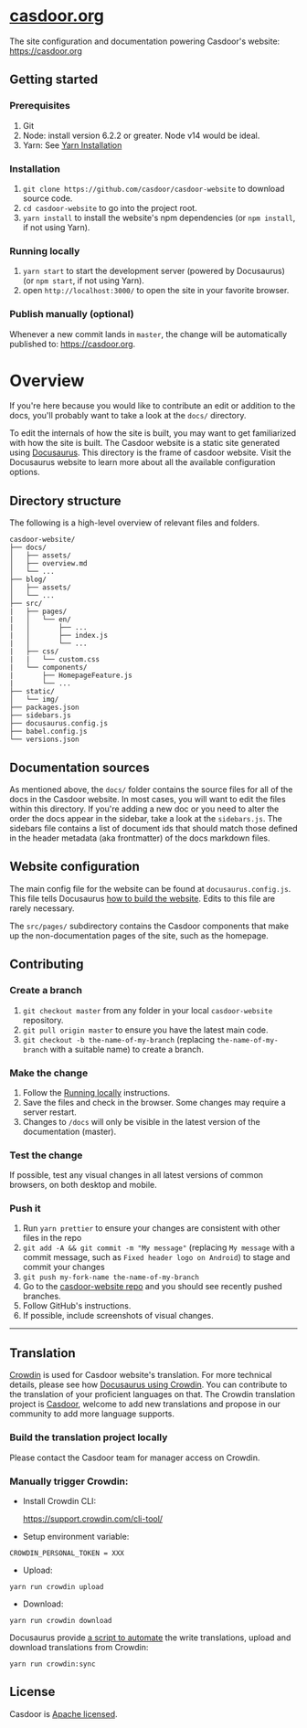 # [casdoor.org](https://casdoor.org/)

The site configuration and documentation powering Casdoor's website: https://casdoor.org

## Getting started

### Prerequisites

1.  Git 
1.  Node: install version 6.2.2 or greater. Node v14 would be ideal.
1.  Yarn: See [Yarn Installation](https://yarnpkg.com/lang/en/docs/install/)

### Installation

1.  `git clone https://github.com/casdoor/casdoor-website` to download source code.
1.  `cd casdoor-website` to go into the project root.
1.  `yarn install` to install the website's npm dependencies (or `npm install`, if not using Yarn).

### Running locally

1.  `yarn start` to start the development server (powered by Docusaurus) (or `npm start`, if not using Yarn).
1.  open `http://localhost:3000/` to open the site in your favorite browser.

### Publish manually (optional)

Whenever a new commit lands in `master`, the change will be automatically published to: https://casdoor.org. 

# Overview

If you're here because you would like to contribute an edit or addition to the docs, you'll probably want to take a look at the `docs/` directory.

To edit the internals of how the site is built, you may want to get familiarized with how the site is built. The Casdoor website is a static site generated using [Docusaurus](https://docusaurus.io). This directory is the frame of casdoor website. Visit the Docusaurus website to learn more about all the available configuration options.

## Directory structure

The following is a high-level overview of relevant files and folders.

```
casdoor-website/
├── docs/
│   ├── assets/
│   ├── overview.md
│   └── ...
├── blog/
│   ├── assets/
│   └── ...
├── src/
|   ├── pages/
|   │   └── en/
|   │       ├── ...
|   │       ├── index.js
|   │       └── ...
|   ├── css/
|   |	└── custom.css
|   └── components/
|    	├── HomepageFeature.js
|    	└── ...
├── static/
│   └── img/
├── packages.json
├── sidebars.js
├── docusaurus.config.js
├── babel.config.js
└── versions.json
```

## Documentation sources

As mentioned above, the `docs/` folder contains the source files for all of the docs in the Casdoor website. In most cases, you will want to edit the files within this directory. If you're adding a new doc or you need to alter the order the docs appear in the sidebar, take a look at the `sidebars.js`. The sidebars file contains a list of document ids that should match those defined in the header metadata (aka frontmatter) of the docs markdown files.

## Website configuration

The main config file for the website can be found at `docusaurus.config.js`. This file tells Docusaurus [how to build the website](http://docusaurus.io/docs/en/site-config.html). Edits to this file are rarely necessary.

The `src/pages/` subdirectory contains the Casdoor components that make up the
non-documentation pages of the site, such as the homepage.

## Contributing

### Create a branch

1.  `git checkout master` from any folder in your local `casdoor-website` repository.
1.  `git pull origin master` to ensure you have the latest main code.
1.  `git checkout -b the-name-of-my-branch` (replacing `the-name-of-my-branch`
    with a suitable name) to create a branch.

### Make the change

1.  Follow the [Running locally](#running-locally) instructions.
1.  Save the files and check in the browser. Some changes may require a server restart.
1.  Changes to `/docs` will only be visible in the latest version of the documentation (master).

### Test the change

If possible, test any visual changes in all latest versions of common browsers, on both desktop and mobile.

### Push it

1.  Run `yarn prettier` to ensure your changes are consistent with other files in
    the repo
1.  `git add -A && git commit -m "My message"` (replacing `My message` with a
    commit message, such as `Fixed header logo on Android`) to stage and commit
    your changes
1.  `git push my-fork-name the-name-of-my-branch`
1.  Go to the [casdoor-website repo](https://github.com/casdoor/casdoor-website) and you should see recently pushed branches.
1.  Follow GitHub's instructions.
1.  If possible, include screenshots of visual changes.

---

## Translation

[Crowdin](https://crowdin.com/project/casdoor-website) is used for Casdoor website's translation. For more technical details, please see how [Docusaurus using Crowdin](https://docusaurus.io/docs/i18n/crowdin).  You can contribute to the translation of your proficient languages on that. The Crowdin translation project is [Casdoor](https://crowdin.com/project/casdoor), welcome to add new translations and propose in our community to add more language supports.

### Build the translation project locally

Please contact the Casdoor team for manager access on Crowdin.

### Manually trigger Crowdin:

- Install Crowdin CLI:

  https://support.crowdin.com/cli-tool/

- Setup environment variable:

```
CROWDIN_PERSONAL_TOKEN = XXX
```

- Upload:

```
yarn run crowdin upload
```

- Download:

```
yarn run crowdin download
```

Docusaurus provide [a script to automate](https://docusaurus.io/docs/i18n/crowdin#automate-with-ci) the write translations, upload and download translations from Crowdin:

```
yarn run crowdin:sync
```

## License

Casdoor is [Apache licensed](./LICENSE).